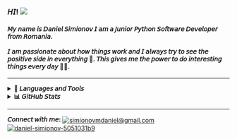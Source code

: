 ### 𝘏𝘐! <a href="#"> <img src="https://raw.githubusercontent.com/MartinHeinz/MartinHeinz/master/wave.gif" width="20px"> </a>

#### 𝘔𝘺 𝘯𝘢𝘮𝘦 𝘪𝘴 𝘋𝘢𝘯𝘪𝘦𝘭 𝘚𝘪𝘮𝘪𝘰𝘯𝘰𝘷 𝘐 𝘢𝘮 𝘢 𝘑𝘶𝘯𝘪𝘰𝘳 𝘗𝘺𝘵𝘩𝘰𝘯 𝘚𝘰𝘧𝘵𝘸𝘢𝘳𝘦 𝘋𝘦𝘷𝘦𝘭𝘰𝘱𝘦𝘳 𝘧𝘳𝘰𝘮 𝘙𝘰𝘮𝘢𝘯𝘪𝘢.<br><br> 𝘐 𝘢𝘮 𝘱𝘢𝘴𝘴𝘪𝘰𝘯𝘢𝘵𝘦 𝘢𝘣𝘰𝘶𝘵 𝘩𝘰𝘸 𝘵𝘩𝘪𝘯𝘨𝘴 𝘸𝘰𝘳𝘬 𝘢𝘯𝘥 𝘐 𝘢𝘭𝘸𝘢𝘺𝘴 𝘵𝘳𝘺 𝘵𝘰 𝘴𝘦𝘦 𝘵𝘩𝘦 𝘱𝘰𝘴𝘪𝘵𝘪𝘷𝘦 𝘴𝘪𝘥𝘦 𝘪𝘯 𝘦𝘷𝘦𝘳𝘺𝘵𝘩𝘪𝘯𝘨 🌟. 𝘛𝘩𝘪𝘴 𝘨𝘪𝘷𝘦𝘴 𝘮𝘦 𝘵𝘩𝘦 𝘱𝘰𝘸𝘦𝘳 𝘵𝘰 𝘥𝘰 𝘪𝘯𝘵𝘦𝘳𝘦𝘴𝘵𝘪𝘯𝘨 𝘵𝘩𝘪𝘯𝘨𝘴 𝘦𝘷𝘦𝘳𝘺 𝘥𝘢𝘺 👨‍💻.
---
<details>
  <summary>
    <strong>🔨 𝘓𝘢𝘯𝘨𝘶𝘢𝘨𝘦𝘴 𝘢𝘯𝘥 𝘛𝘰𝘰𝘭𝘴 </strong>
  </summary>
  
  - 𝘗𝘳𝘰𝘨𝘳𝘢𝘮𝘮𝘪𝘯𝘨 𝘓𝘢𝘯𝘨𝘶𝘢𝘨𝘦𝘴 :
    <p align="left"> 
      <a href="#"> <img src="https://raw.githubusercontent.com/devicons/devicon/master/icons/python/python-original.svg" alt="python" width="40" height="40"/> </a>
      <a href="#"> <img src="https://raw.githubusercontent.com/devicons/devicon/master/icons/cplusplus/cplusplus-original.svg" alt="cplusplus" width="40" height="40"/> </a>
      <a href="#"> <img src="https://raw.githubusercontent.com/devicons/devicon/master/icons/csharp/csharp-original.svg" alt="csharp" width="40" height="40"/> </a>
      <a href="#"> <img src="https://raw.githubusercontent.com/devicons/devicon/master/icons/javascript/javascript-original.svg" alt="javascript" width="40" height="40"/> </a>
      <a href="#"> <img src="https://raw.githubusercontent.com/devicons/devicon/master/icons/php/php-original.svg" alt="php" width="40" height="40"/> </a>
    </p>
  
  - 𝘍𝘳𝘰𝘯𝘵𝘦𝘯𝘥 𝘋𝘦𝘷𝘦𝘭𝘰𝘱𝘮𝘦𝘯𝘵 :
    <p align="left"> 
      <a href="#"> <img src="https://raw.githubusercontent.com/devicons/devicon/master/icons/html5/html5-original-wordmark.svg" alt="html5" width="40" height="40"/> </a>
      <a href="#"> <img src="https://raw.githubusercontent.com/devicons/devicon/master/icons/css3/css3-original-wordmark.svg" alt="css3" width="40" height="40"/> </a> 
      <a href="#"> <img src="https://raw.githubusercontent.com/devicons/devicon/master/icons/bootstrap/bootstrap-plain-wordmark.svg" alt="bootstrap" width="40" height="40"/> </a>
    </p>
  
  - 𝘋𝘦𝘷𝘰𝘱𝘴:
    <p align="left"> 
      <a href="#"> <img src="https://www.vectorlogo.zone/logos/google_cloud/google_cloud-icon.svg" alt="gcp" width="40" height="40"/> </a>
      <a href="#"> <img src="https://raw.githubusercontent.com/devicons/devicon/master/icons/docker/docker-original-wordmark.svg" alt="docker" width="40" height="40"/> </a>
      <a href="#"> <img src="https://raw.githubusercontent.com/devicons/devicon/master/icons/dot-net/dot-net-original-wordmark.svg" alt="dotnet" width="40" height="40"/> </a>
    </p>
  
  - 𝘊𝘶𝘳𝘳𝘦𝘯𝘵𝘭𝘺 𝘓𝘦𝘢𝘳𝘯𝘪𝘯𝘨:
    <p align="left">
      <a href="#"> <img src="https://raw.githubusercontent.com/devicons/devicon/master/icons/django/django-original.svg" alt="django" width="40" height="40"/> </a>
      <a href="#"> <img src="https://www.vectorlogo.zone/logos/tensorflow/tensorflow-icon.svg" alt="tensorflow" width="40" height="40"/> </a>
      <a href="#"> <img src="https://www.vectorlogo.zone/logos/opencv/opencv-icon.svg" alt="opencv" width="40" height="40"/> </a>
      <a href="#"> <img src="https://upload.wikimedia.org/wikipedia/commons/0/05/Scikit_learn_logo_small.svg" alt="scikit_learn" width="40" height="40"/> </a>
    </p>
  
  - 𝘏𝘰𝘣𝘣𝘪𝘦𝘴:
    <p align="left"> 
      <a href="#"> <img src="https://cdn.worldvectorlogo.com/logos/arduino-1.svg" alt="arduino" width="40" height="40"/> </a>
      <a href="#"> <img src="https://raw.githubusercontent.com/github/explore/80688e429a7d4ef2fca1e82350fe8e3517d3494d/topics/raspberry-pi/raspberry-pi.png" alt="raspberry pi" width="40" height="40"/> </a>
    </p>     
</details>

<details>
  <summary>
    <strong>📊 𝘎𝘪𝘵𝘏𝘶𝘣 𝘚𝘵𝘢𝘵𝘴 </strong>
  </summary>
  </br> 
    <p align="center">
      <img align="center" src="https://github-readme-stats.vercel.app/api?username=danielm24&hide=stars,issues&show_icons=true&theme=react&locale=en&custom_title=Marius-Daniel Simionov"/>
    </p>
</details>

---
<p>
  <strong> 𝘊𝘰𝘯𝘯𝘦𝘤𝘵 𝘸𝘪𝘵𝘩 𝘮𝘦: </strong>
  <a href="mailto:simionovmdaniel@gmail.com" target="blank"><img align="center" src="https://raw.githubusercontent.com/quiple/brand-logo/af523e1c2163275f00cf688083d4da2539c5236e/assets/gmail.svg" alt="simionovmdaniel@gmail.com" height="20" width="25" /></a> 
  <a href="https://linkedin.com/in/daniel-simionov-5051031b9" target="blank"><img align="center" src="https://raw.githubusercontent.com/rahuldkjain/github-profile-readme-generator/master/src/images/icons/Social/linked-in-alt.svg" alt="daniel-simionov-5051031b9" height="20" width="25" /></a>
</p>
